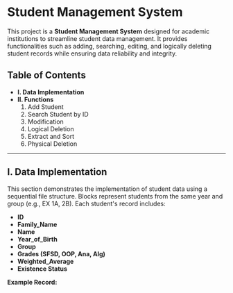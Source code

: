 # Student Management System

This project is a **Student Management System** designed for academic institutions to streamline student data management. It provides functionalities such as adding, searching, editing, and logically deleting student records while ensuring data reliability and integrity.

## Table of Contents
- **I. Data Implementation**
- **II. Functions**
  1. Add Student
  2. Search Student by ID
  3. Modification
  4. Logical Deletion
  5. Extract and Sort
  6. Physical Deletion

---

## I. Data Implementation

This section demonstrates the implementation of student data using a sequential file structure. Blocks represent students from the same year and group (e.g., EX 1A, 2B). Each student's record includes:

- **ID**  
- **Family_Name**  
- **Name**  
- **Year_of_Birth**  
- **Group**  
- **Grades (SFSD, OOP, Ana, Alg)**  
- **Weighted_Average**  
- **Existence Status**

**Example Record:**
